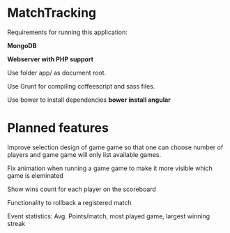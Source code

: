 <h1>MatchTracking</h1>

<p>Requirements for running this application:</p>

<p><b>MongoDB</b></p>
<p><b>Webserver with PHP support</b></p>

<p>Use folder app/ as document root. </p>

<p>Use Grunt for compiling coffeescript and sass files.</p>

<p>Use bower to install dependencies <b>bower install angular</b></p>

<h1>Planned features</h1>
<p><delete>Improve selection design of game game so that one can choose number of players and game game will only list available games.</delete></p>
<p>Fix animation when running a game game to make it more visible which game is eleminated</p>
<p>Show wins count for each player on the scoreboard</p>
<p>Functionality to rollback a registered match</p>
<p>Event statistics: Avg. Points/match, most played game, largest winning streak</p>